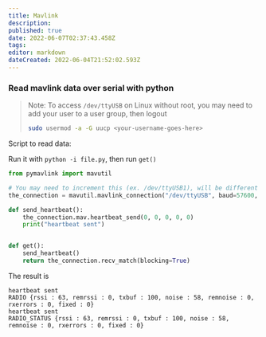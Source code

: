 ```yaml
---
title: Mavlink
description: 
published: true
date: 2022-06-07T02:37:43.458Z
tags: 
editor: markdown
dateCreated: 2022-06-04T21:52:02.593Z
---
```


### Read mavlink data over serial with python


> Note: To access `/dev/ttyUSB` on Linux without root, you may need to add your user to a user group, then logout
> ```bash
> sudo usermod -a -G uucp <your-username-goes-here>
> ```

Script to read data:

Run it with `python -i file.py`, then run `get()`

```python
from pymavlink import mavutil

# You may need to increment this (ex. /dev/ttyUSB1), will be different on Windows
the_connection = mavutil.mavlink_connection("/dev/ttyUSB", baud=57600, source_system=1)

def send_heartbeat():
    the_connection.mav.heartbeat_send(0, 0, 0, 0, 0)
    print("heartbeat sent")


def get():
    send_heartbeat()
    return the_connection.recv_match(blocking=True)
```
  
The result is

```
heartbeat sent
RADIO {rssi : 63, remrssi : 0, txbuf : 100, noise : 58, remnoise : 0, rxerrors : 0, fixed : 0}
heartbeat sent
RADIO_STATUS {rssi : 63, remrssi : 0, txbuf : 100, noise : 58, remnoise : 0, rxerrors : 0, fixed : 0}
```